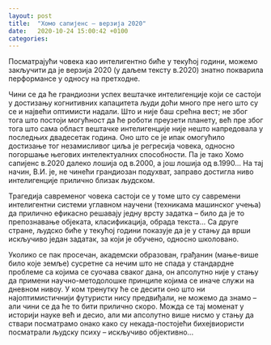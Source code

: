 ```yaml
---
layout: post
title:  "Хомо сапијенс – верзија 2020"
date:   2020-10-24 15:00:42 +0100
categories:
---
```


Посматрајући човека као интелигентно биће у текућој години, можемо закључити да је верзија 2020 (у даљем тексту в.2020) знатно покварила перформансе у односу на претходне.

Чини се да ће грандиозни успех вештачке интелигенције који се састоји у достизању когнитивних капацитета људи доћи много пре него што су се и највећи оптимисти надали. Што и није баш срећна вест; не због тога што постоји могућност да ће роботи преузети планету, већ пре због тога што сама област вештачке интелигенције није нешто напредовала у последњих двадесетак година. Оно што се је ипак омогућило достизање тог незамисливог циља је регресија човека, односно погоршање његових интелектуалних способности. Па је тако Хомо сапијенс в.2020 далеко лошија од в.2000, а још лошија од в.1990… На тај начин, В.И. је, не чинећи грандиозан подухват, заправо достигла ниво интелигенције прилично близак људском.

Трагедија савременог човека састоји се у томе што су савремени интелигентни системи углавном научени (техникама машинског учења) да прилично ефикасно решавају једну врсту задатка – било да је то препознавање објеката, класификација, обрада текста… Са друге стране, људско биће у текућој години показује да је у стању да врши искључиво један задатак, за који је обучено, односно школовано.

Уколико се пак просечан, академски образован, грађанин (мање-више било које земље) сусретне са нечим што не спада у стандардне проблеме са којима се суочава сваког дана, он апсолутно није у стању да примени научно-методолошке принципе којима се иначе служи на дневном нивоу. У ком тренутку ће се десити оно што ни најоптимистичнији футуристи нису предвиђали, не можемо да знамо – али чини се да ће то бити прилично скоро. Можда се тај моменат у историји науке већ и десио, али ми апсолутно више нисмо у стању да ствари посматрамо онако како су некада-постојећи бихејвиористи посматрали људску психу – искључиво објективно...
